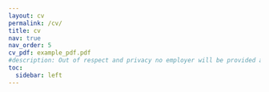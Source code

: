 ```yaml
---
layout: cv
permalink: /cv/
title: cv
nav: true
nav_order: 5
cv_pdf: example_pdf.pdf
#description: Out of respect and privacy no employer will be provided as work experience.
toc:
  sidebar: left
---
```

